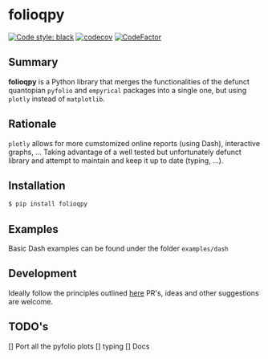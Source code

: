 # folioqpy

[![Code style: black](https://img.shields.io/badge/code%20style-black-000000.svg)](https://github.com/psf/black)
[![codecov](https://codecov.io/github/MBounouar/folioqpy/branch/main/graph/badge.svg?token=1H51ZECQ7H)](https://codecov.io/github/MBounouar/folioqpy)
[![CodeFactor](https://www.codefactor.io/repository/github/mbounouar/folioqpy/badge)](https://www.codefactor.io/repository/github/mbounouar/folioqpy)

## Summary

**folioqpy** is a Python library that merges the functionalities of the defunct quantopian `pyfolio` and `empyrical` packages into a single one, but using `plotly` instead of `matplotlib`.

## Rationale

`plotly` allows for more cumstomized online reports (using Dash), interactive graphs, ...
Taking advantage of a well tested but unfortunately defunct library and attempt to maintain and keep it up to date (typing, ...).

## Installation

```bash
$ pip install folioqpy
```

## Examples

Basic Dash examples can be found under the folder `examples/dash`

## Development

Ideally follow the principles outlined [here](https://nvie.com/posts/a-successful-git-branching-model/)
PR's, ideas and other suggestions are welcome.

## TODO's

[] Port all the pyfolio plots
[] typing
[] Docs
